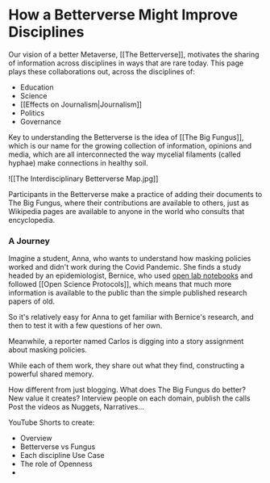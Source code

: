 # How a Betterverse Might Improve Disciplines

Our vision of a better Metaverse, [[The Betterverse]], motivates the sharing of information across disciplines in ways that are rare today. This page plays these collaborations out, across the disciplines of:

- Education
- Science
- [[Effects on Journalism|Journalism]]
- Politics
- Governance

Key to understanding the Betterverse is the idea of [[The Big Fungus]], which is our name for the growing collection of information, opinions and media, which are all interconnected the way mycelial filaments (called hyphae) make connections in healthy soil. 

![[The Interdisciplinary Betterverse Map.jpg]]

Participants in the Betterverse make a practice of adding their documents to The Big Fungus, where their contributions are available to others, just as Wikipedia pages are available to anyone in the world who consults that encyclopedia. 

### A Journey

Imagine a student, Anna, who wants to understand how masking policies worked and didn't work during the Covid Pandemic. She finds a study headed by an epidemiologist, Bernice, who used [open lab notebooks](http://en.wikipedia.org/wiki/Open_notebook_science) and followed [[Open Science Protocols]], which means that much more information is available to the public than the simple published research papers of old. 

So it's relatively easy for Anna to get familiar with Bernice's research, and then to test it with a few questions of her own. 

Meanwhile, a reporter named Carlos is digging into a story assignment about masking policies. 

While each of them work, they share out what they find, constructing a powerful shared memory. 




How different from just blogging. 
What does The Big Fungus do better? New value it creates?
Interview people on each domain, publish the calls
Post the videos as Nuggets, Narratives...

YouTube Shorts to create:

- Overview
- Betterverse vs Fungus
- Each discipline Use Case
- The role of Openness
- 